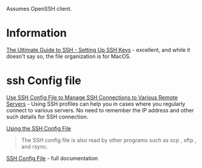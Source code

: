
Assumes OpenSSH client.

# Information

[The Ultimate Guide to SSH - Setting Up SSH Keys](https://www.freecodecamp.org/news/the-ultimate-guide-to-ssh-setting-up-ssh-keys/) - excellent, and while it doesn't say so, the file organization is for MacOS.


# ssh Config file

[Use SSH Config File to Manage SSH Connections to Various Remote Servers](https://linuxhandbook.com/ssh-config-file/) - Using SSH profiles can help you in cases where you regularly connect to various servers. No need to remember the IP address and other such details for SSH connection.

[Using the SSH Config File](https://linuxize.com/post/using-the-ssh-config-file/)

>The SSH config file is also read by other programs such as scp , sftp , and rsync.

[SSH Config File](https://www.ssh.com/ssh/config/) - full documentation